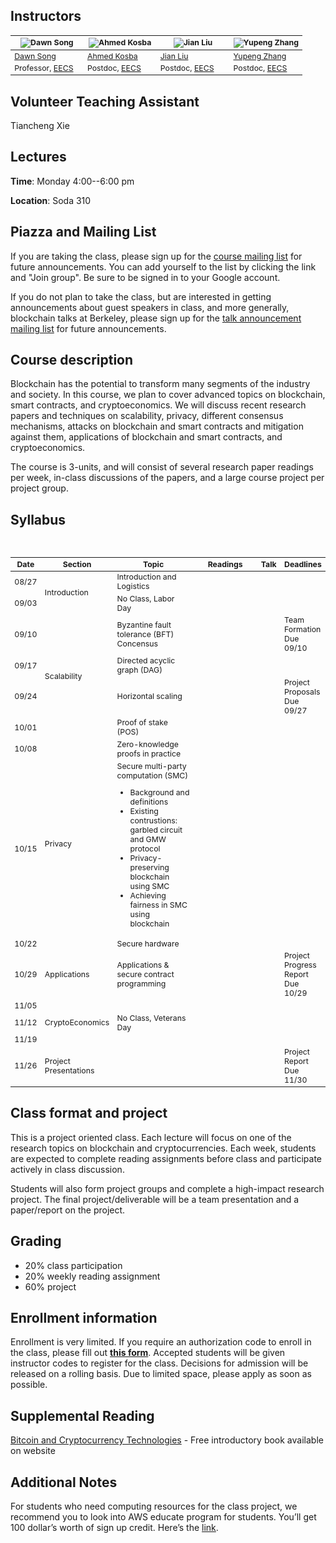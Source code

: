 ## Instructors

<table style="table-layout: fixed; font-size: 88%;">
  <thead>
    <tr>
      <th style="width: 25%;"><img src="https://people.eecs.berkeley.edu/~dawnsong/dawn-berkeley.jpg" alt="Dawn Song"></th>
      <th style="width: 25%;"><img src="http://www.cs.umd.edu/~akosba/webpage/p_o.png" alt="Ahmed Kosba"></th>
      <th style="width: 25%;"><img src="https://people.eecs.berkeley.edu/~jian.liu/images/1.jpg" alt="Jian Liu"></th>
      <th style="width: 25%;"><img src="http://legacydirs.umiacs.umd.edu/~zhangyp/photo.jpeg" alt="Yupeng Zhang"></th>
    </tr>
  </thead>
  <tbody>
    <tr>
      <td><a href="https://people.eecs.berkeley.edu/~dawnsong/">Dawn Song</a></td>
      <td><a href="http://www.cs.umd.edu/~akosba/">Ahmed Kosba</a></td>
      <td><a href="https://people.eecs.berkeley.edu/~jian.liu/">Jian Liu</a></td>
      <td><a href="http://legacydirs.umiacs.umd.edu/~zhangyp/">Yupeng Zhang</a></td>
    </tr>
    <tr>
      <td>Professor, <a href="https://eecs.berkeley.edu/">EECS</a></td>
      <td>Postdoc, <a href="https://eecs.berkeley.edu/">EECS</a></td>
      <td>Postdoc, <a href="https://eecs.berkeley.edu/">EECS</a></td>
      <td>Postdoc, <a href="https://eecs.berkeley.edu/">EECS</a></td>
    </tr>
  </tbody>
</table>


## Volunteer Teaching Assistant

Tiancheng Xie

## Lectures

**Time**: Monday 4:00--6:00 pm

**Location**: Soda 310

## Piazza and Mailing List

If you are taking the class, please sign up for the [course mailing list](https://groups.google.com/forum/#!forum/cs-294-151-f18-all) for future announcements. You can add yourself to the list by clicking the link and "Join group". Be sure to be signed in to your Google account.

If you do not plan to take the class, but are interested in getting announcements about guest speakers in class, and more generally, blockchain talks at Berkeley, please sign up for the [talk announcement mailing list](https://groups.google.com/forum/#!forum/berkeley-blockchain) for future announcements.

## Course description
Blockchain has the potential to transform many segments of the industry and society. In this course, we plan to cover advanced topics on blockchain, smart contracts, and cryptoeconomics. We will discuss recent research papers and techniques on scalability, privacy, different consensus mechanisms, attacks on blockchain and smart contracts and mitigation against them, applications of blockchain and smart contracts, and cryptoeconomics. 

The course is 3-units, and will consist of several research paper readings per week, in-class discussions of the papers, and a large course project per project group.

## Syllabus
<table style="table-layout: fixed; font-size: 88%;">
  <thead>
    <tr>
      <th style="width: 5%;">Date</th>
      <th style="width: 10%;">Section</th>
      <th style="width: 40%;">Topic</th>
      <th style="width: 55%;">Readings</th>
      <th style="width: 20%;">Talk</th>
      <th style="width: 10%;">Deadlines</th>
    </tr>
  </thead>
  <tbody>
    <tr>
      <td>08/27</td>
      <td rowspan="2">Introduction</td>
      <td>
      Introduction and 
      Logistics
      </td>
      <td></td>
      <td></td>
      <td></td>
    </tr>
    <tr>
      <td>09/03</td>
      <td>No Class, Labor Day</td>
      <td></td>
      <td></td>
      <td></td>
    </tr>
    <tr>
      <td>09/10</td>
      <td rowspan="4">Scalability</td>
      <td>Byzantine fault tolerance (BFT) Concensus</td>
      <td></td>
      <td></td>
      <td>Team Formation Due 09/10</td>
    </tr>
    <tr>
      <td>09/17</td>
      <td>Directed acyclic graph (DAG)</td>
      <td></td>
      <td></td>
      <td></td>
    </tr>
    <tr>
      <td>09/24</td>
      <td>Horizontal scaling
      </td>
      <td></td>
      <td></td> 
      <td>Project Proposals Due 09/27</td>
    </tr>
    <tr>
      <td>10/01</td>
      <td>Proof of stake (POS)</td>
      <td></td>
      <td></td>
      <td></td>
    </tr>
    <tr>
      <td>10/08</td>
      <td rowspan="3">Privacy</td>
      <td>Zero-knowledge proofs in practice
      </td>
      <td></td>
      <td></td>
      <td></td>
    </tr>
    <tr>
      <td>10/15</td>
      <td>Secure multi-party computation (SMC) 
        <ul>
          <li>Background and definitions</li>
          <li>Existing contrustions: garbled circuit and GMW protocol</li>
          <li>Privacy-preserving blockchain using SMC</li>
          <li>Achieving fairness in SMC using blockchain</li>
        </ul>
      </td>
      <td></td>
      <td></td>
      <td></td>
    </tr>
    <tr>
      <td>10/22</td>
      <td>Secure hardware</td>
      <td></td>
      <td></td>
      <td></td>
    </tr>
    <tr>
      <td>10/29</td>
      <td rowspan="1">Applications</td>
      <td>Applications & secure contract programming</td>
      <td></td>
      <td></td>
      <td>Project Progress Report Due 10/29</td>
    </tr>
    <tr>
      <td>11/05</td>
      <td rowspan="3">CryptoEconomics</td>
      <td></td>
      <td></td>
      <td></td>
      <td></td>
    </tr>
    <tr>
      <td>11/12</td>
      <td>No Class, Veterans Day</td>
      <td></td>
      <td></td>
      <td></td>
    </tr>
    <tr>
      <td>11/19</td>
      <td></td>
      <td></td>
      <td></td>
      <td></td>
    </tr>
    <tr>
      <td>11/26</td>
      <td>Project Presentations</td>
      <td></td>
      <td></td>
      <td></td>
      <td>Project Report Due 11/30</td>
    </tr>
  </tbody>
</table>


## Class format and project
This is a project oriented class. Each lecture will focus on one of the research topics on blockchain and cryptocurrencies. Each week, students are expected to complete reading assignments before class and participate actively in class discussion.

Students will also form project groups and complete a high-impact research project. The final project/deliverable will be a team presentation and a paper/report on the project.

## Grading

<ul>
  <li>20% class participation</li>
  <li>20% weekly reading assignment</li>
  <li>60% project</li>
</ul>

## Enrollment information

Enrollment is very limited. If you require an authorization code to enroll in the class, please fill out **[this form](https://docs.google.com/forms/d/e/1FAIpQLSc0-A5kOI_ykJOOkT2bfhyG3Ny6qFr4S-odxnuO5mC6UQWn1w/viewform?ts=5b53bd5c)**. Accepted students will be given instructor codes to register for the class. Decisions for admission will be released on a rolling basis. Due to limited space, please apply as soon as possible.

## Supplemental Reading

[Bitcoin and Cryptocurrency Technologies](http://bitcoinbook.cs.princeton.edu/) - Free introductory book available on website


## Additional Notes

For students who need computing resources for the class project, we recommend you to look into AWS educate program for students. You’ll get 100 dollar’s worth of sign up credit. Here’s the [link](https://aws.amazon.com/education/awseducate/apply/).
